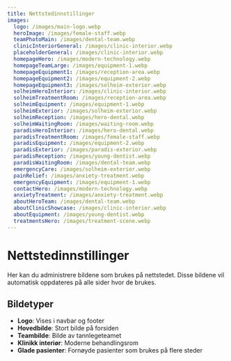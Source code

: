 ```yaml
---
title: Nettstedinnstillinger
images:
  logo: /images/main-logo.webp
  heroImage: /images/female-staff.webp
  teamPhotoMain: /images/dental-team.webp
  clinicInteriorGeneral: /images/clinic-interior.webp
  placeholderGeneral: /images/clinic-interior.webp
  homepageHero: /images/modern-technology.webp
  homepageTeamLarge: /images/equipment-1.webp
  homepageEquipment1: /images/reception-area.webp
  homepageEquipment2: /images/equipment-2.webp
  homepageEquipment3: /images/solheim-exterior.webp
  solheimHeroInterior: /images/clinic-interior.webp
  solheimTreatmentRoom: /images/reception-area.webp
  solheimEquipment: /images/equipment-1.webp
  solheimExterior: /images/solheim-exterior.webp
  solheimReception: /images/hero-dental.webp
  solheimWaitingRoom: /images/waiting-room.webp
  paradisHeroInterior: /images/hero-dental.webp
  paradisTreatmentRoom: /images/female-staff.webp
  paradisEquipment: /images/equipment-2.webp
  paradisExterior: /images/paradis-exterior.webp
  paradisReception: /images/young-dentist.webp
  paradisWaitingRoom: /images/dental-team.webp
  emergencyCare: /images/solheim-exterior.webp
  painRelief: /images/anxiety-treatment.webp
  emergencyEquipment: /images/equipment-1.webp
  contactHero: /images/modern-technology.webp
  anxietyTreatment: /images/anxiety-treatment.webp
  aboutHeroTeam: /images/dental-team.webp
  aboutClinicShowcase: /images/clinic-interior.webp
  aboutEquipment: /images/young-dentist.webp
  treatmentsHero: /images/treatment-scene.webp
---
```


# Nettstedinnstillinger

Her kan du administrere bildene som brukes på nettstedet. Disse bildene vil automatisk oppdateres på alle sider hvor de brukes.

## Bildetyper

* **Logo**: Vises i navbar og footer
* **Hovedbilde**: Stort bilde på forsiden
* **Teambilde**: Bilde av tannlegeteamet
* **Klinikk interiør**: Moderne behandlingsrom
* **Glade pasienter**: Fornøyde pasienter som brukes på flere steder
